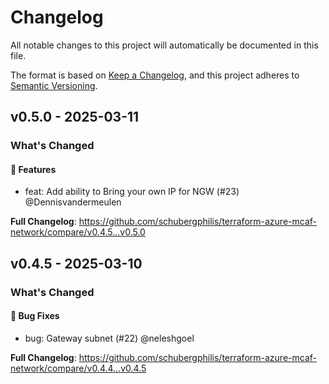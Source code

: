 # Changelog

All notable changes to this project will automatically be documented in this file.

The format is based on [Keep a Changelog](https://keepachangelog.com/en/1.0.0/), and this project adheres to [Semantic Versioning](https://semver.org/spec/v2.0.0.html).

## v0.5.0 - 2025-03-11

### What's Changed

#### 🚀 Features

* feat: Add ability to Bring your own IP for NGW (#23) @Dennisvandermeulen

**Full Changelog**: https://github.com/schubergphilis/terraform-azure-mcaf-network/compare/v0.4.5...v0.5.0

## v0.4.5 - 2025-03-10

### What's Changed

#### 🐛 Bug Fixes

* bug: Gateway subnet (#22) @neleshgoel

**Full Changelog**: https://github.com/schubergphilis/terraform-azure-mcaf-network/compare/v0.4.4...v0.4.5
